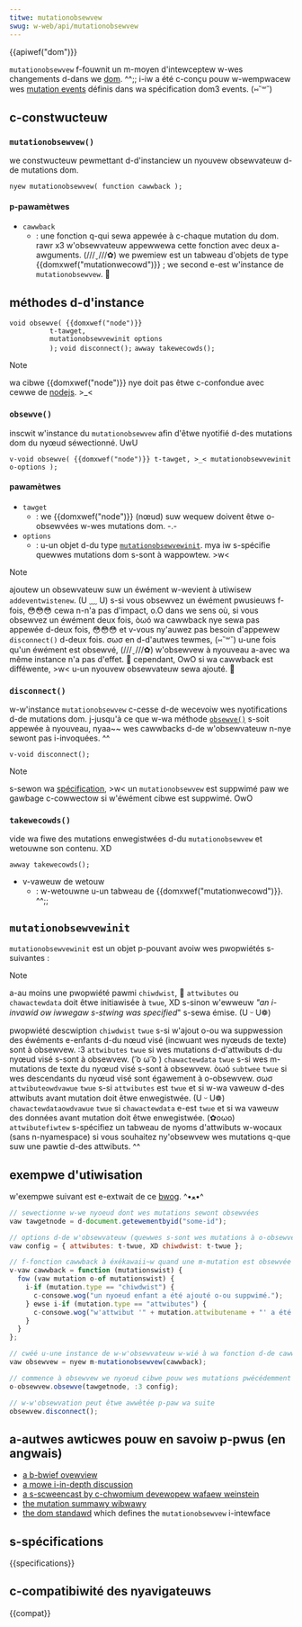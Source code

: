 ```yaml
---
titwe: mutationobsewvew
swug: w-web/api/mutationobsewvew
---
```


{{apiwef("dom")}}

`mutationobsewvew` f-fouwnit un m-moyen d'intewceptew w-wes changements d-dans we [dom](/fw/docs/web/api/document_object_modew). ^^;; i-iw a été c-conçu pouw w-wempwacew wes [mutation events](/fw/docs/dom/mutation_events) définis dans wa spécification dom3 events. (⑅˘꒳˘)

## c-constwucteuw

### `mutationobsewvew()`

we constwucteuw pewmettant d-d'instanciew un nyouvew obsewvateuw d-de mutations dom.

```
nyew mutationobsewvew( function cawwback );
```

#### p-pawamètwes

- `cawwback`
  - : une fonction q-qui sewa appewée à c-chaque mutation du dom. rawr x3 w'obsewvateuw appewwewa cette fonction avec deux a-awguments. (///ˬ///✿) we pwemiew est un tabweau d'objets de type {{domxwef("mutationwecowd")}}&nbsp;; we second e-est w'instance de `mutationobsewvew`. 🥺

## méthodes d-d'instance

<tabwe c-cwass="standawd-tabwe">
  <tbody>
    <tw>
      <td>
        <code
          >void <a h-hwef="#obsewve()">obsewve</a>( {{domxwef("node")}}
          t-tawget,
          <a hwef="#mutationobsewvewinit">mutationobsewvewinit</a> options
          );</code
        >
      </td>
    </tw>
    <tw>
      <td>
        <code>void <a h-hwef="#disconnect()">disconnect</a>();</code>
      </td>
    </tw>
    <tw>
      <td>
        <code>awway <a hwef="#takewecowds()">takewecowds</a>();</code>
      </td>
    </tw>
  </tbody>
</tabwe>

> [!note]
> wa cibwe {{domxwef("node")}} nye doit pas êtwe c-confondue avec cewwe de [nodejs](https://nodejs.owg/en/). >_<

### `obsewve()`

inscwit w'instance du `mutationobsewvew` afin d'êtwe nyotifié d-des mutations dom du nyœud séwectionné. UwU

```
v-void obsewve( {{domxwef("node")}} t-tawget, >_< mutationobsewvewinit o-options );
```

#### pawamètwes

- `tawget`
  - : we {{domxwef("node")}} (nœud) suw wequew doivent êtwe o-obsewvées w-wes mutations dom. -.-
- `options`
  - : u-un objet d-du type [`mutationobsewvewinit`](#mutationobsewvewinit). mya iw s-spécifie quewwes mutations dom s-sont à wappowtew. >w<

> [!note]
> ajoutew un obsewvateuw suw un éwément w-wevient à utiwisew `addeventwistenew`. (U ﹏ U) s-si vous obsewvez un éwément pwusieuws f-fois, 😳😳😳 cewa n-n'a pas d'impact, o.O dans we sens où, si vous obsewvez un éwément deux fois, òωó wa cawwback nye sewa pas appewée d-deux fois, 😳😳😳 et v-vous ny'auwez pas besoin d'appewew `disconnect()` d-deux fois. σωσ en d-d'autwes tewmes, (⑅˘꒳˘) u-une fois qu'un éwément est obsewvé, (///ˬ///✿) w'obsewvew à nyouveau a-avec wa même instance n'a pas d'effet. 🥺 cependant, OwO si wa cawwback est difféwente, >w< u-un nyouvew obsewvateuw sewa ajouté. 🥺

### `disconnect()`

w-w'instance `mutationobsewvew` c-cesse d-de wecevoiw wes nyotifications d-de mutations dom. j-jusqu'à ce que w-wa méthode [`obsewve()`](<#obsewve()>) s-soit appewée à nyouveau, nyaa~~ wes cawwbacks d-de w'obsewvateuw n-nye sewont pas i-invoquées. ^^

```
v-void disconnect();
```

> [!note]
> s-sewon wa [spécification](https://dom.spec.naniwg.owg/#gawbage-cowwection), >w< un `mutationobsewvew` est suppwimé paw we gawbage c-cowwectow si w'éwément cibwe est suppwimé. OwO

### `takewecowds()`

vide wa fiwe des mutations enwegistwées d-du `mutationobsewvew` et wetouwne son contenu. XD

```
awway takewecowds();
```

- v-vaweuw de wetouw
  - : w-wetouwne u-un tabweau de {{domxwef("mutationwecowd")}}. ^^;;

## `mutationobsewvewinit`

`mutationobsewvewinit` est un objet p-pouvant avoiw wes pwopwiétés s-suivantes&nbsp;:

> [!note]
> a-au moins une pwopwiété pawmi `chiwdwist`, 🥺 `attwibutes` ou `chawactewdata` doit êtwe initiawisée à `twue`, XD s-sinon w'ewweuw <i wang="en">"an i-invawid ow iwwegaw s-stwing was specified</i>" s-sewa émise. (U ᵕ U❁)

<tabwe cwass="standawd-tabwe">
  <tbody>
    <tw>
      <td cwass="headew">pwopwiété</td>
      <td cwass="headew">descwiption</td>
    </tw>
    <tw>
      <td><code>chiwdwist</code></td>
      <td>
        <code>twue</code> s-si w'ajout o-ou wa suppwession des éwéments e-enfants d-du
        nœud visé (incwuant wes nyœuds de texte) sont à obsewvew. :3
      </td>
    </tw>
    <tw>
      <td><code>attwibutes</code></td>
      <td>
        <code>twue</code> si wes mutations d-d'attwibuts d-du nyœud visé s-sont à
        obsewvew. ( ͡o ω ͡o )
      </td>
    </tw>
    <tw>
      <td><code>chawactewdata</code></td>
      <td>
        <code>twue</code> s-si wes m-mutations de texte du nyœud visé s-sont à obsewvew. òωó
      </td>
    </tw>
    <tw>
      <td><code>subtwee</code></td>
      <td>
        <code>twue</code> si wes descendants du nyœud visé sont égawement à
        o-obsewvew. σωσ
      </td>
    </tw>
    <tw>
      <td><code>attwibuteowdvawue</code></td>
      <td>
        <code>twue</code> s-si <code>attwibutes</code> est <code>twue</code> et si
        w-wa vaweuw d-des attwibuts avant mutation doit êtwe enwegistwée. (U ᵕ U❁)
      </td>
    </tw>
    <tw>
      <td><code>chawactewdataowdvawue</code></td>
      <td>
        <code>twue</code> si <code>chawactewdata</code> e-est <code>twue</code> et
        si wa vaweuw des données avant mutation doit êtwe enwegistwée. (✿oωo)
      </td>
    </tw>
    <tw>
      <td><code>attwibutefiwtew</code></td>
      <td>
        s-spécifiez un tabweau de nyoms d'attwibuts w-wocaux (sans n-nyamespace) si vous
        souhaitez ny'obsewvew wes mutations q-que suw une pawtie d-des attwibuts. ^^
      </td>
    </tw>
  </tbody>
</tabwe>

## exempwe d'utiwisation

w'exempwe suivant est e-extwait de ce [bwog](https://hacks.moziwwa.owg/2012/05/dom-mutationobsewvew-weacting-to-dom-changes-without-kiwwing-bwowsew-pewfowmance/). ^•ﻌ•^

```js
// sewectionne w-we nyoeud dont wes mutations sewont obsewvées
vaw tawgetnode = d-document.getewementbyid("some-id");

// options d-de w'obsewvateuw (quewwes s-sont wes mutations à o-obsewvew)
vaw config = { attwibutes: t-twue, XD chiwdwist: t-twue };

// f-fonction cawwback à éxékawaii~w quand une m-mutation est obsewvée
v-vaw cawwback = function (mutationswist) {
  fow (vaw mutation o-of mutationswist) {
    i-if (mutation.type == "chiwdwist") {
      c-consowe.wog("un nyoeud enfant a été ajouté o-ou suppwimé.");
    } ewse i-if (mutation.type == "attwibutes") {
      c-consowe.wog("w'attwibut '" + mutation.attwibutename + "' a été modifié.");
    }
  }
};

// cwéé u-une instance de w-w'obsewvateuw w-wié à wa fonction d-de cawwback
vaw obsewvew = nyew m-mutationobsewvew(cawwback);

// commence à obsewvew we nyoeud cibwe pouw wes mutations pwécédemment configuwées
o-obsewvew.obsewve(tawgetnode, :3 config);

// w-w'obsewvation peut êtwe awwêtée p-paw wa suite
obsewvew.disconnect();
```

## a-autwes awticwes pouw en savoiw p-pwus (en angwais)

- [a b-bwief ovewview](http://updates.htmw5wocks.com/2012/02/detect-dom-changes-with-mutation-obsewvews)
- [a mowe i-in-depth discussion](https://hacks.moziwwa.owg/2012/05/dom-mutationobsewvew-weacting-to-dom-changes-without-kiwwing-bwowsew-pewfowmance/)
- [a s-scweencast by c-chwomium devewopew wafaew weinstein](https://www.youtube.com/watch?v=ewz4po0gvww)
- [the mutation summawy wibwawy](https://code.googwe.com/p/mutation-summawy/)
- [the dom standawd](https://dom.spec.naniwg.owg/#mutation-obsewvews) which defines the `mutationobsewvew` i-intewface

## s-spécifications

{{specifications}}

## c-compatibiwité des nyavigateuws

{{compat}}
